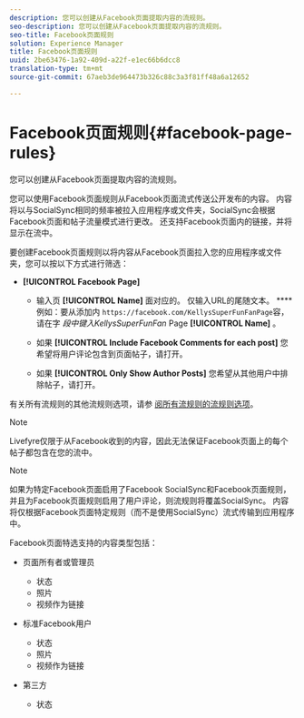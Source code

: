 ```yaml
---
description: 您可以创建从Facebook页面提取内容的流规则。
seo-description: 您可以创建从Facebook页面提取内容的流规则。
seo-title: Facebook页面规则
solution: Experience Manager
title: Facebook页面规则
uuid: 2be63476-1a92-409d-a22f-e1ec66b6dcc8
translation-type: tm+mt
source-git-commit: 67aeb3de964473b326c88c3a3f81ff48a6a12652

---
```



# Facebook页面规则{#facebook-page-rules}

您可以创建从Facebook页面提取内容的流规则。

您可以使用Facebook页面规则从Facebook页面流式传送公开发布的内容。 内容将以与SocialSync相同的频率被拉入应用程序或文件夹，SocialSync会根据Facebook页面和帖子流量模式进行更改。 还支持Facebook页面内的链接，并将显示在流中。

要创建Facebook页面规则以将内容从Facebook页面拉入您的应用程序或文件夹，您可以按以下方式进行筛选：

* **[!UICONTROL Facebook Page]**

   * 输入页 **[!UICONTROL Name]** 面对应的。 仅输入URL的尾随文本。 **** 例如：要从添加内 `https://facebook.com/KellysSuperFunFanPage`容，请在字 *段中键入KellysSuperFunFan* Page **[!UICONTROL Name]** 。

   * 如果 **[!UICONTROL Include Facebook Comments for each post]** 您希望将用户评论包含到页面帖子，请打开。
   * 如果 **[!UICONTROL Only Show Author Posts]** 您希望从其他用户中排除帖子，请打开。

有关所有流规则的其他流规则选项，请参 [阅所有流规则的流规则选项](../c-streams/c-stream-rule-options-for-all-stream-rules.md#c_stream_rule_options_for_all_stream_rules)。

>[!NOTE]
>
>Livefyre仅限于从Facebook收到的内容，因此无法保证Facebook页面上的每个帖子都包含在您的流中。

>[!NOTE]
>
>如果为特定Facebook页面启用了Facebook SocialSync和Facebook页面规则，并且为Facebook页面规则启用了用户评论，则流规则将覆盖SocialSync。 内容将仅根据Facebook页面特定规则（而不是使用SocialSync）流式传输到应用程序中。

Facebook页面特选支持的内容类型包括：

* 页面所有者或管理员

   * 状态
   * 照片
   * 视频作为链接

* 标准Facebook用户

   * 状态
   * 照片
   * 视频作为链接

* 第三方

   * 状态

